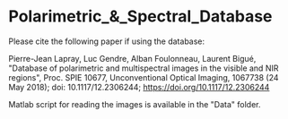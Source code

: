 # Polarimetric_&_Spectral_Database
Please cite the following paper if using the database:

Pierre-Jean Lapray, Luc Gendre, Alban Foulonneau, Laurent Bigué, "Database of polarimetric and multispectral images in the visible and NIR regions", Proc. SPIE 10677, Unconventional Optical Imaging, 1067738 (24 May 2018); doi: 10.1117/12.2306244; https://doi.org/10.1117/12.2306244 

Matlab script for reading the images is available in the "Data" folder.
